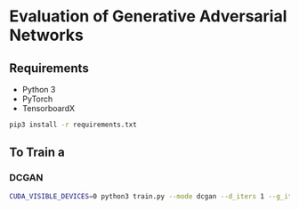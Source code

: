 # Evaluation of Generative Adversarial Networks

## Requirements

* Python 3
* PyTorch
* TensorboardX

```bash
pip3 install -r requirements.txt
```

## To Train a

### DCGAN

```bash
CUDA_VISIBLE_DEVICES=0 python3 train.py --mode dcgan --d_iters 1 --g_iters 2
```
